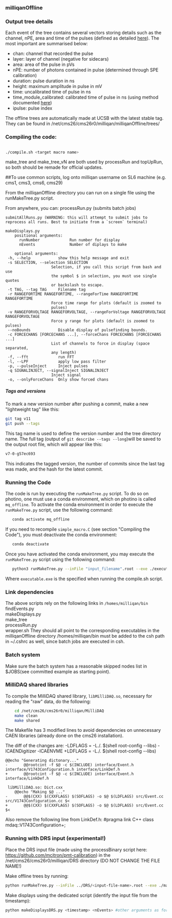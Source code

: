 ### milliqanOffline

### Output tree details

Each event of the tree contains several vectors storing details such as the channel, nPE, area and time of the pulses (defined as detailed [here](https://indico.cern.ch/event/684514/contributions/2806409/attachments/1568387/2472867/Heller_MilliqanCollaboration_0930.pdf)). The most important are summarised below:

- chan: channel that recorded the pulse
- layer: layer of channel (negative for sidecars)
- area: area of the pulse in pVs
- nPE: number of photons contained in pulse (determined through SPE calibration)
- duration: pulse duration in ns
- height: maximum amplitude in pulse in mV
- time: uncalibrated time of pulse in ns
- time_module_calibrated: calibrated time of pulse in ns (using method documented [here](https://indico.cern.ch/event/684514/contributions/2806411/attachments/1568388/2472920/milliqanYearlyMeetingMC.pdf))
- ipulse: pulse index

The offline trees are automatically made at UCSB with the latest stable tag. They can be found in /net/cms26/cms26r0/milliqan/milliqanOffline/trees/

### Compiling the code:
```bash

./compile.sh <target macro name>

```
make_tree and make_tree_vN are both used by processRun and topUpRun, so both should be remade for official updates.

##To use common scripts, log onto milliqan username on SL6 machine (e.g. cms1, cms3, cms6, cms29)

From the milliqanOffline directory you can run on a single file using the runMakeTree.py script.

From anywhere, you can:
	processRun.py <runNumber> (submits batch jobs)

	submitAllRuns.py (WARNING: this will attempt to submit jobs to reprocess all runs. Best to initiate from a `screen` terminal)

	makeDisplays.py 
		positional arguments:
		  runNumber             Run number for display
		  nEvents               Number of diplays to make

		optional arguments:
	 -h, --help            show this help message and exit
  	 -s SELECTION, --selection SELECTION
                        Selection, if you call this script from bash and use
                        the symbol $ in selection, you must use single quotes
                        or backslash to escape.
 	 -t TAG, --tag TAG     Filename tag
  	 -r RANGEFORTIME RANGEFORTIME, --rangeForTime RANGEFORTIME RANGEFORTIME
                        Force time range for plots (default is zoomed to
                        pulses)
 	 -v RANGEFORVOLTAGE RANGEFORVOLTAGE, --rangeForVoltage RANGEFORVOLTAGE RANGEFORVOLTAGE
                        Force y range for plots (default is zoomed to pulses)
 	 --noBounds            Disable display of pulsefinding bounds.
 	 -c FORCECHANS [FORCECHANS ...], --forceChans FORCECHANS [FORCECHANS ...]
                        List of channels to force in display (space separated,
                        any length)
 	 -f, --fft             run FFT
  	 -l, --LPF             apply low pass filter
  	 -p, --pulseInject     Inject pulses
  	 -q SIGNALINJECT, --signalInject SIGNALINJECT
                        Inject signal
 	 -o, --onlyForceChans  Only show forced chans


##### Tags and versions #######
To mark a new version number after pushing a commit, make a new "lightweight tag" like this:
```bash
git tag v11
git push --tags
```
This tag name is used to define the version number and the tree directory name.
The full tag (output of `git describe --tags --long`)will be saved to the output root file, which will appear like this:
```bash
v7-0-g57ec693
```
This indicates the tagged version, the number of commits since the last tag was made, and the hash for the latest commit.


### Running the Code
The code is run by executing the `runMakeTree.py` script. To do so on photino, one must use a conda environment, which on photino is called `mq_offline`.
To activate the conda environment in order to execute the `runMakeTree.py` script, use the following command:
```bash
   conda activate mq_offline	
```
If you need to recompile `simple_macro.C` (see section "Compiling the Code"), you must deactivate the conda environment:
```bash
   conda deactivate	
```
Once you have activated the conda environment, you may execute the `runMakeTree.py` script using the following command:
```bash
   python3 runMakeTree.py --inFile "input_filename".root --exe ./executable.exe -d	
```
Where `executable.exe` is the <target macro name> specified when running the compile.sh script.
	
### Link dependencies
The above scripts rely on the following links in `/homes/milliqan/bin`
	findEvents.py  
	makeDisplays.py  
	make_tree  
	processRun.py  
	wrapper.sh
They should all point to the corresponding executables in the milliqanOffline directory
/homes/milliqan/bin must be added to the csh path in ~/.cshrc as well, since batch jobs are executed in csh.

### Batch system
Make sure the batch system has a reasonable skipped nodes list in $JOBS(see committed example as starting point).

### MilliDAQ shared libraries
To compile the MilliDAQ shared library, `libMilliDAQ.so`, necessary for reading the "raw" data, do the following:
```bash
	cd /net/cms26/cms26r0/milliqan/MilliDAQ
	make clean
	make shared
```
The Makefile has 3 modified lines to avoid dependencies on unnecessary CAEN libraries (already done on the cms26 installation).

The diff of the changes are:
	-LDFLAGS = -L./. $(shell root-config --libs) -lCAENDigitizer -lCAENVME
	+LDFLAGS = -L./. $(shell root-config --libs)

	@@echo "Generating dictonary..."
	-       @@rootcint -f $@ -c $(INCLUDE) interface/Event.h interface/V1743Configuration.h interface/LinkDef.h
	+       @@rootcint -f $@ -c $(INCLUDE) interface/Event.h interface/LinkDef.h

	 libMilliDAQ.so: Dict.cxx
        @@echo "Making $@ ..."
	-       @@$(CXX) $(CXXFLAGS) $(SOFLAGS) -o $@ $(LDFLAGS) src/Event.cc src/V1743Configuration.cc $<
	+       @@$(CXX) $(CXXFLAGS) $(SOFLAGS) -o $@ $(LDFLAGS) src/Event.cc $<


Also remove the following line from LinkDef.h:
#pragma link C++ class mdaq::V1743Configuration+;

### Running with DRS input (experimental!)

Place the DRS input file (made using the processBinary script here: https://github.com/mcitron/pmt-calibration) in the /net/cms26/cms26r0/milliqan/DRS directory (DO NOT CHANGE THE FILE NAME!)

Make offline trees by running:

```bash
python runMakeTree.py --inFile ../DRS/<input-file-name>.root --exe ./make_tree_withDRS -d
```

Make displays using the dedicated script (identify the input file from the timestamp):

```bash
python makeDisplaysDRS.py <timestamp> <nEvents> #other arguments as for makeDisplays.py detailed above
```


	

